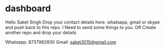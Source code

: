 # dashboard

Hello Saket Singh
Drop your contact details here.
whatsapp, gmail or skype and push back to this repo.
I Need to send some things to you.
OR
Create another repo and drop your details


Whatsapp: 8737982830
Gmail: saket3015@gmail.com
